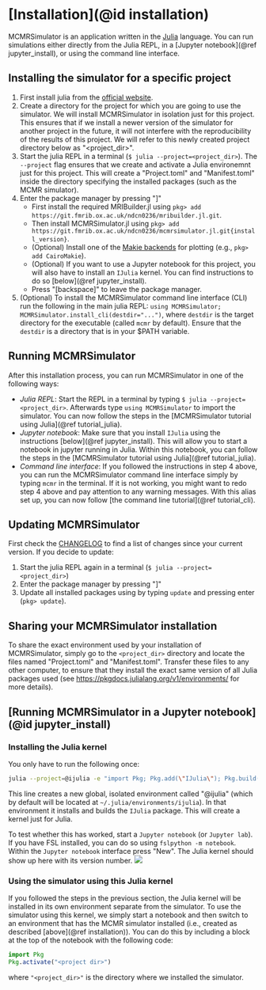 # [Installation](@id installation)
MCMRSimulator is an application written in the [Julia](https://julialang.org) language.
You can run simulations either directly from the Julia REPL, in a [Jupyter notebook](@ref jupyter_install), or using the command line interface.
## Installing the simulator for a specific project
1. First install julia from the [official website](https://julialang.org/downloads/).
2. Create a directory for the project for which you are going to use the simulator. We will install MCMRSimulator in isolation just for this project. This ensures that if we install a newer version of the simulator for another project in the future, it will not interfere with the reproducibility of the results of this project. We will refer to this newly created project directory below as "<project_dir>".
2. Start the julia REPL in a terminal (`$ julia --project=<project_dir>`). The `--project` flag ensures that we create and activate a Julia environemnt just for this project. This will create a "Project.toml" and "Manifest.toml" inside the directory specifying the installed packages (such as the MCMR simulator).
3. Enter the package manager by pressing "]"
   - First install the required MRIBuilder.jl using `pkg> add https://git.fmrib.ox.ac.uk/ndcn0236/mribuilder.jl.git`.
   - Then install MCMRSimulator.jl using `pkg> add https://git.fmrib.ox.ac.uk/ndcn0236/mcmrsimulator.jl.git{install_version}`.
   - (Optional) Install one of the [Makie backends](https://makie.juliaplots.org/stable/documentation/backends/) for plotting (e.g., `pkg> add CairoMakie`).
   - (Optional) If you want to use a Jupyter notebook for this project, you will also have to install an `IJulia` kernel. You can find instructions to do so [below](@ref jupyter_install).
   - Press "\[backspace\]" to leave the package manager.
4. (Optional) To install the MCMRSimulator command line interface (CLI) run the following in the main julia REPL:
   `using MCMRSimulator; MCMRSimulator.install_cli(destdir="...")`, where `destdir` is the target directory for the executable (called `mcmr` by default).
   Ensure that the `destdir` is a directory that is in your $PATH variable.

## Running MCMRSimulator
After this installation process, you can run MCMRSimulator in one of the following ways:
- *Julia REPL*: Start the REPL in a terminal by typing `$ julia --project=<project_dir>`. Afterwards type `using MCMRSimulator` to import the simulator. You can now follow the steps in the [MCMRSimulator tutorial using Julia](@ref tutorial_julia).
- *Jupyter notebook*: Make sure that you install `IJulia` using the instructions [below](@ref jupyter_install). This will allow you to start a notebook in jupyter running in Julia. Within this notebook, you can follow the steps in the [MCMRSimulator tutorial using Julia](@ref tutorial_julia).
- *Command line interface*: If you followed the instructions in step 4 above, you can run the MCMRSimulator command line interface simply by typing `mcmr` in the terminal. If it is not working, you might want to redo step 4 above and pay attention to any warning messages. With this alias set up, you can now follow [the command line tutorial](@ref tutorial_cli).

## Updating MCMRSimulator
First check the [CHANGELOG](https://git.fmrib.ox.ac.uk/ndcn0236/mcmrsimulator.jl/-/blob/main/CHANGELOG.md) to find a list of changes since your current version.
If you decide to update:
1. Start the julia REPL again in a terminal (`$ julia --project=<project_dir>`)
2. Enter the package manager by pressing "]"
3. Update all installed packages using by typing `update` and pressing enter (`pkg> update`).

## Sharing your MCMRSimulator installation
To share the exact environment used by your installation of MCMRSimulator, simply go to the `<project_dir>` directory and locate the files named "Project.toml" and "Manifest.toml". Transfer these files to any other computer, to ensure that they install the exact same version of all Julia packages used (see https://pkgdocs.julialang.org/v1/environments/ for more details).

## [Running MCMRSimulator in a Jupyter notebook](@id jupyter_install)

### Installing the Julia kernel
You only have to run the following once:
```bash
julia --project=@ijulia -e "import Pkg; Pkg.add(\"IJulia\"); Pkg.build(\"IJulia\")" 
```
This line creates a new global, isolated environment called "@ijulia" (which by default will be located at `~/.julia/environments/ijulia`).
In that environment it installs and builds the `IJulia` package.
This will create a kernel just for Julia.

To test whether this has worked, start a `Jupyter notebook` (or `Jupyter lab`).
If you have FSL installed, you can do so using `fslpython -m notebook`.
Within the `Jupyter notebook` interface press "New".
The Julia kernel should show up here with its version number.
![](jupyter_julia_kernel.png)

### Using the simulator using this Julia kernel
If you followed the steps in the previous section, the Julia kernel will be installed in its own environment separate from the simulator.
To use the simulator using this kernel, we simply start a notebook and then switch to an environment that has the MCMR simulator installed (i.e., created as described [above](@ref installation)).
You can do this by including a block at the top of the notebook with the following code:
```julia
import Pkg
Pkg.activate("<project dir>")
```
where `"<project_dir>"` is the directory where we installed the simulator.

